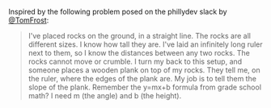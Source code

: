 Inspired by the following problem posed on the phillydev slack by [@TomFrost](https://github.com/TomFrost):

> I've placed rocks on the ground, in a straight line. The rocks are all different sizes. I know how tall they are. I've laid an infinitely long ruler next to them, so I know the distances between any two rocks. The rocks cannot move or crumble.
> I turn my back to this setup, and someone places a wooden plank on top of my rocks. They tell me, on the ruler, where the edges of the plank are. My job is to tell them the slope of the plank. Remember the y=mx+b formula from grade school math? I need m (the angle) and b (the height).
